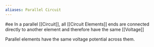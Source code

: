 ```yaml
---
aliases: Parallel Circuit
---
```

#ee
In a parallel [[Circuit]], all [[Circuit Elements]] ends are connected directly to another element and therefore have the same [[Voltage]]

Parallel elements have the same voltage potential across them.

